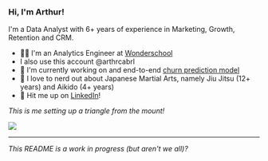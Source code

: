 ### Hi, I'm Arthur! 

I'm a Data Analyst with 6+ years of experience in Marketing, Growth, Retention and CRM. 

- 👨‍💻 I'm an Analytics Engineer at [Wonderschool](www.wonderschool.com)
- I also use this account @arthrcabrl
- 🤖 I'm currently working on and end-to-end [churn prediction model](https://github.com/arthurcab/ecommerce-churn-prediction)
- 🥋 I love to nerd out about Japanese Martial Arts, namely Jiu Jitsu (12+ years) and Aikido (4+ years)
- 📩 Hit me up on [LinkedIn](https://www.linkedin.com/in/arthur-cab/)!


_This is me setting up a triangle from the mount!_

![](https://github.com/arthurcab/arthurcab/blob/main/triangulo%20montada.gif)


---

_This README is a work in progress (but aren't we all)?_


